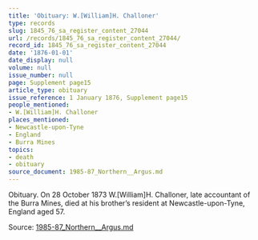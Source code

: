 ```yaml
---
title: 'Obituary: W.[William]H. Challoner'
type: records
slug: 1845_76_sa_register_content_27044
url: /records/1845_76_sa_register_content_27044/
record_id: 1845_76_sa_register_content_27044
date: '1876-01-01'
date_display: null
volume: null
issue_number: null
page: Supplement page15
article_type: obituary
issue_reference: 1 January 1876, Supplement page15
people_mentioned:
- W.[William]H. Challoner
places_mentioned:
- Newcastle-upon-Tyne
- England
- Burra Mines
topics:
- death
- obituary
source_document: 1985-87_Northern__Argus.md
---
```


Obituary.  On 28 October 1873 W.[William]H. Challoner, late accountant of the Burra Mines, died at his brother’s resident at Newcastle-upon-Tyne, England aged 57.

Source: [1985-87_Northern__Argus.md](/downloads/markdown/1985-87_Northern__Argus.md)
